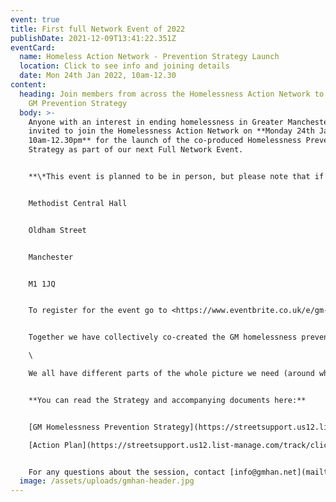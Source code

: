 ```yaml
---
event: true
title: First full Network Event of 2022
publishDate: 2021-12-09T13:41:22.351Z
eventCard:
  name: Homeless Action Network - Prevention Strategy Launch
  location: Click to see info and joining details
  date: Mon 24th Jan 2022, 10am-12.30
content:
  heading: Join members from across the Homelessness Action Network to launch the
    GM Prevention Strategy
  body: >-
    Anyone with an interest in ending homelessness in Greater Manchester is
    invited to join the Homelessness Action Network on **Monday 24th January,
    10am-12.30pm** for the launch of the co-produced Homelessness Prevention
    Strategy as part of our next Full Network Event.


    **\*This event is planned to be in person, but please note that if restrictions on in person events remain in place in the New Year then this event will move online\***


    Methodist Central Hall


    Oldham Street


    Manchester


    M1 1JQ


    To register for the event go to <https://www.eventbrite.co.uk/e/gm-homelessness-action-network-prevention-strategy-launch-tickets-225259746967>


    Together we have collectively co-created the GM homelessness prevention strategy that gives us our vision, so this is opportunity to look at the gap between where we are now and this vision, and see what we can do together to realise it. We will mainly be working in locality groups, so **please take some time to think who else from your locality it would be good to have there, and send on this invitation**.\

    \

    We all have different parts of the whole picture we need (around whats happening and potential solutions. Bringing people with new information, resources, ideas and connections into the room opens up more options. Do you know people working on alternative housing models? Organisations with access to different resources? Community based initiatives? Please invite them along.


    **You can read the Strategy and accompanying documents here:**


    [GM Homelessness Prevention Strategy](https://streetsupport.us12.list-manage.com/track/click?u=da9a1d4bb2b1a69a981456972&id=8eaed683f1&e=20f4d60d20)\

    [Action Plan](https://streetsupport.us12.list-manage.com/track/click?u=da9a1d4bb2b1a69a981456972&id=c210de20d1&e=20f4d60d20)


    For any questions about the session, contact [info@gmhan.net](mailto:info@gmhan.net)
  image: /assets/uploads/gmhan-header.jpg
---
```

